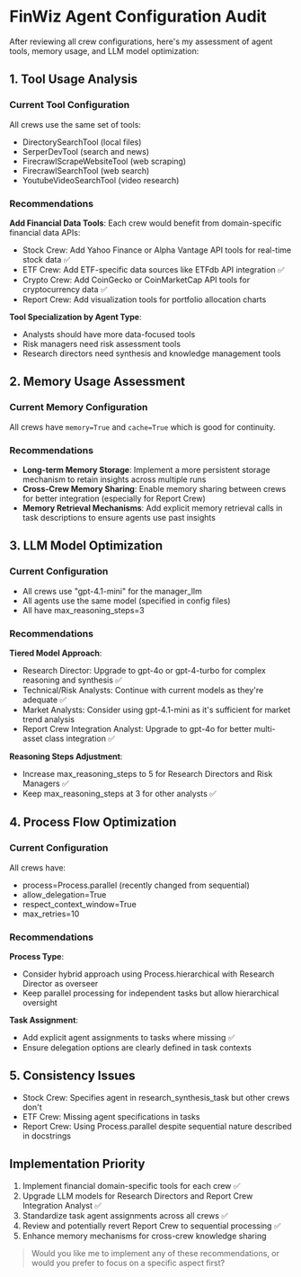 # FinWiz Agent Configuration Audit

After reviewing all crew configurations, here's my assessment of agent tools, memory usage, and LLM model optimization:

## 1. Tool Usage Analysis

### Current Tool Configuration
All crews use the same set of tools:

- DirectorySearchTool (local files)
- SerperDevTool (search and news)
- FirecrawlScrapeWebsiteTool (web scraping)
- FirecrawlSearchTool (web search)
- YoutubeVideoSearchTool (video research)

### Recommendations

**Add Financial Data Tools**: Each crew would benefit from domain-specific financial data APIs:
- Stock Crew: Add Yahoo Finance or Alpha Vantage API tools for real-time stock data ✅
- ETF Crew: Add ETF-specific data sources like ETFdb API integration ✅
- Crypto Crew: Add CoinGecko or CoinMarketCap API tools for cryptocurrency data ✅
- Report Crew: Add visualization tools for portfolio allocation charts

**Tool Specialization by Agent Type**:
- Analysts should have more data-focused tools
- Risk managers need risk assessment tools
- Research directors need synthesis and knowledge management tools

## 2. Memory Usage Assessment

### Current Memory Configuration
All crews have `memory=True` and `cache=True` which is good for continuity.

### Recommendations
- **Long-term Memory Storage**: Implement a more persistent storage mechanism to retain insights across multiple runs
- **Cross-Crew Memory Sharing**: Enable memory sharing between crews for better integration (especially for Report Crew)
- **Memory Retrieval Mechanisms**: Add explicit memory retrieval calls in task descriptions to ensure agents use past insights

## 3. LLM Model Optimization

### Current Configuration
- All crews use "gpt-4.1-mini" for the manager_llm
- All agents use the same model (specified in config files)
- All have max_reasoning_steps=3

### Recommendations

**Tiered Model Approach**:
- Research Director: Upgrade to gpt-4o or gpt-4-turbo for complex reasoning and synthesis ✅
- Technical/Risk Analysts: Continue with current models as they're adequate ✅
- Market Analysts: Consider using gpt-4.1-mini as it's sufficient for market trend analysis
- Report Crew Integration Analyst: Upgrade to gpt-4o for better multi-asset class integration ✅

**Reasoning Steps Adjustment**:
- Increase max_reasoning_steps to 5 for Research Directors and Risk Managers ✅
- Keep max_reasoning_steps at 3 for other analysts ✅

## 4. Process Flow Optimization

### Current Configuration
All crews have:

- process=Process.parallel (recently changed from sequential)
- allow_delegation=True
- respect_context_window=True
- max_retries=10

### Recommendations

**Process Type**:
- Consider hybrid approach using Process.hierarchical with Research Director as overseer
- Keep parallel processing for independent tasks but allow hierarchical oversight

**Task Assignment**:
- Add explicit agent assignments to tasks where missing ✅
- Ensure delegation options are clearly defined in task contexts

## 5. Consistency Issues
- Stock Crew: Specifies agent in research_synthesis_task but other crews don't
- ETF Crew: Missing agent specifications in tasks
- Report Crew: Using Process.parallel despite sequential nature described in docstrings

## Implementation Priority
1. Implement financial domain-specific tools for each crew ✅
2. Upgrade LLM models for Research Directors and Report Crew Integration Analyst ✅
3. Standardize task agent assignments across all crews ✅
4. Review and potentially revert Report Crew to sequential processing ✅
5. Enhance memory mechanisms for cross-crew knowledge sharing

> Would you like me to implement any of these recommendations, or would you prefer to focus on a specific aspect first?

